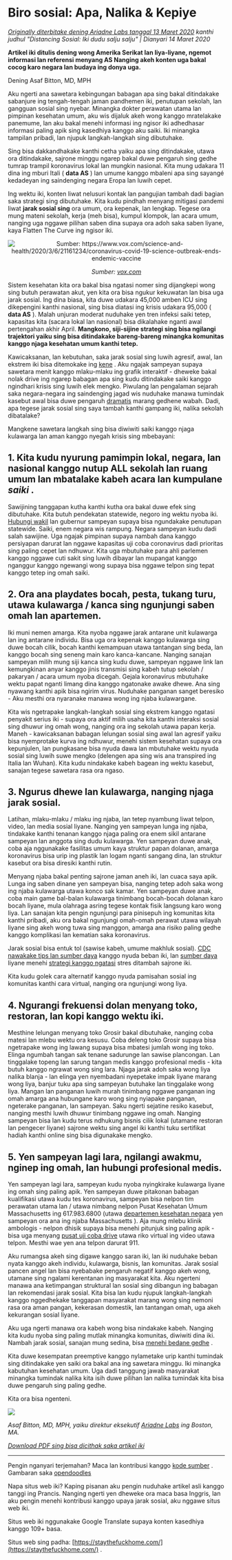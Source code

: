 # Biro sosial: Apa, Nalika & Kepiye

_[Originally diterbitake dening Ariadne Labs tanggal 13 Maret 2020](https://www.ariadnelabs.org/resources/articles/news/social-distancing-this-is-not-a-snow-day) kanthi judhul "Distancing Sosial: Iki dudu salju salju" | Dianyari 14 Maret 2020_

**Artikel iki ditulis dening wong Amerika Serikat lan liya-liyane, ngemot informasi lan referensi menyang AS Nanging akeh konten uga bakal cocog karo negara lan budaya ing donya uga.**

Dening Asaf Bitton, MD, MPH

Aku ngerti ana sawetara kebingungan babagan apa sing bakal ditindakake sabanjure ing tengah-tengah jaman pandhemen iki, penutupan sekolah, lan gangguan sosial sing nyebar. Minangka dokter perawatan utama lan pimpinan kesehatan umum, aku wis dijaluk akeh wong kanggo mratelakake panemume, lan aku bakal menehi informasi ing ngisor iki adhedhasar informasi paling apik sing kasedhiya kanggo aku saiki. Iki minangka tampilan pribadi, lan njupuk langkah-langkah sing dibutuhake.

Sing bisa dakkandhakake kanthi cetha yaiku apa sing ditindakake, utawa ora ditindakake, sajrone minggu ngarep bakal duwe pengaruh sing gedhe tumrap trampil koronavirus lokal lan mungkin nasional. Kita mung udakara 11 dina ing mburi Itali ( **data AS** ) lan umume kanggo mbaleni apa sing sayangé kedadeyan ing saindenging negara Eropa lan luwih cepet.

Ing wektu iki, konten liwat nelusuri kontak lan pangujian tambah dadi bagian saka strategi sing dibutuhake. Kita kudu pindhah menyang mitigasi pandemi liwat **jarak sosial sing** ora umum, ora kepenak, lan lengkap. Tegese ora mung mateni sekolah, kerja (meh bisa), kumpul klompok, lan acara umum, nanging uga nggawe pilihan saben dina supaya ora adoh saka saben liyane, kaya Flatten The Curve ing ngisor iki.

<center><img src="/graph.jpeg" alt="Sumber: https://www.vox.com/science-and-health/2020/3/6/21161234/coronavirus-covid-19-science-outbreak-ends-endemic-vaccine"><p><em>Sumber: <a href="https://www.vox.com/science-and-health/2020/3/6/21161234/coronavirus-covid-19-science-outbreak-ends-endemic-vaccine">vox.com</a></em></p></center>

Sistem kesehatan kita ora bakal bisa ngatasi nomer sing dijangkepi wong sing butuh perawatan akut, yen kita ora bisa ngukur kekuwatan lan bisa uga jarak sosial. Ing dina biasa, kita duwe udakara 45,000 amben ICU sing dikepengini kanthi nasional, sing bisa diatasi ing krisis udakara 95,000 ( **data AS** ). Malah unjuran moderat nuduhake yen tren infeksi saiki tetep, kapasitas kita (sacara lokal lan nasional) bisa dikalahake nganti awal pertengahan akhir April. **Mangkono, siji-sijine strategi sing bisa ngilangi trajektori yaiku sing bisa ditindakake bareng-bareng minangka komunitas kanggo njaga kesehatan umum kanthi tetep.**

Kawicaksanan, lan kebutuhan, saka jarak sosial sing luwih agresif, awal, lan ekstrem iki bisa ditemokake ing [kene](https://www.nytimes.com/interactive/2020/03/13/opinion/coronavirus-trump-response.html?action=click&module=Opinion&pgtype=Homepage--) . Aku ngajak sampeyan supaya sawetara menit kanggo mlaku-mlaku ing grafik interaktif - dheweke bakal nolak drive ing ngarep babagan apa sing kudu ditindakake saiki kanggo ngindhari krisis sing luwih elek mengko. Piwulang lan pengalaman sejarah saka negara-negara ing saindenging jagad wis nuduhake manawa tumindak kasebut awal bisa duwe pengaruh [dramatis](https://bmcpublichealth.biomedcentral.com/articles/10.1186/s12889-018-5446-1) marang gedhene wabah. Dadi, apa tegese jarak sosial sing saya tambah kanthi gampang iki, nalika sekolah dibatalake?

Mangkene sawetara langkah sing bisa diwiwiti saiki kanggo njaga kulawarga lan aman kanggo nyegah krisis sing mbebayani:

## 1\. Kita kudu nyurung pamimpin lokal, negara, lan nasional kanggo nutup ALL sekolah lan ruang umum lan mbatalake kabeh acara lan kumpulane _saiki_ .

Sawijining tanggapan kutha kanthi kutha ora bakal duwe efek sing dibutuhake. Kita butuh pendekatan statewide, negoro ing wektu nyoba iki. [Hubungi wakil](https://www.house.gov/representatives/find-your-representative) lan gubernur sampeyan supaya bisa ngundakake penutupan statewide. Saiki, enem negara wis rampung. Negara sampeyan kudu dadi salah sawijine. Uga ngajak pimpinan supaya nambah dana kanggo persiyapan darurat lan nggawe kapasitas uji coba coronavirus dadi prioritas sing paling cepet lan ndhuwur. Kita uga mbutuhake para ahli parlemen kanggo nggawe cuti sakit sing luwih dibayar lan mupangat kanggo nganggur kanggo ngewangi wong supaya bisa nggawe telpon sing tepat kanggo tetep ing omah saiki.

## 2\. Ora ana playdates bocah, pesta, tukang turu, utawa kulawarga / kanca sing ngunjungi saben omah lan apartemen.

Iki muni nemen amarga. Kita nyoba nggawe jarak antarane unit kulawarga lan ing antarane individu. Bisa uga ora kepenak kanggo kulawarga sing duwe bocah cilik, bocah kanthi kemampuan utawa tantangan sing beda, lan kanggo bocah sing seneng main karo kanca-kancane. Nanging sanajan sampeyan milih mung siji kanca sing kudu duwe, sampeyan nggawe link lan kemungkinan anyar kanggo jinis transmisi sing kabeh tutup sekolah / pakaryan / acara umum nyoba dicegah. Gejala koronavirus mbutuhake wektu papat nganti limang dina kanggo ngatonake awake dhewe. Ana sing nyawang kanthi apik bisa ngirim virus. Nuduhake panganan sanget beresiko - Aku mesthi ora nyaranake manawa wong ing njaba kulawargane.

Kita wis ngetrapake langkah-langkah sosial sing ekstrem kanggo ngatasi penyakit serius iki - supaya ora aktif milih usaha kita kanthi interaksi sosial sing dhuwur ing omah wong, nanging ora ing sekolah utawa papan kerja. Maneh - kawicaksanan babagan lelungan sosial sing awal lan agresif yaiku bisa nyemprotake kurva ing ndhuwur, menehi sistem kesehatan supaya ora kepunjulen, lan pungkasane bisa nyuda dawa lan mbutuhake wektu nyuda sosial sing luwih suwe mengko (delengen apa sing wis ana transpired ing Italia lan Wuhan). Kita kudu nindakake kabeh bagean ing wektu kasebut, sanajan tegese sawetara rasa ora ngaso.

## 3\. Ngurus dhewe lan kulawarga, nanging njaga jarak sosial.

Latihan, mlaku-mlaku / mlaku ing njaba, lan tetep nyambung liwat telpon, video, lan media sosial liyane. Nanging yen sampeyan lunga ing njaba, tindakake kanthi tenanan kanggo njaga paling ora enem sikil antarane sampeyan lan anggota sing dudu kulawarga. Yen sampeyan duwe anak, coba aja nggunakake fasilitas umum kaya struktur papan dolanan, amarga koronavirus bisa urip ing plastik lan logam nganti sangang dina, lan struktur kasebut ora bisa diresiki kanthi rutin.

Menyang njaba bakal penting sajrone jaman aneh iki, lan cuaca saya apik. Lunga ing saben dinane yen sampeyan bisa, nanging tetep adoh saka wong ing njaba kulawarga utawa konco sak kamar. Yen sampeyan duwe anak, coba main game bal-balan kulawarga tinimbang bocah-bocah dolanan karo bocah liyane, mula olahraga asring tegese kontak fisik langsung karo wong liya. Lan sanajan kita pengin ngunjungi para pinisepuh ing komunitas kita kanthi pribadi, aku ora bakal ngunjungi omah-omah perawat utawa wilayah liyane sing akeh wong tuwa sing manggon, amarga ana risiko paling gedhe kanggo komplikasi lan kematian saka koronavirus.

Jarak sosial bisa entuk tol (sawise kabeh, umume makhluk sosial). [CDC nawakake tips lan sumber daya](https://www.cdc.gov/coronavirus/2019-ncov/about/coping.html) kanggo nyuda beban iki, lan [sumber daya](https://www.verywellmind.com/managing-coronavirus-anxiety-4798909) liyane menehi [strategi kanggo ngatasi](https://www.verywellmind.com/managing-coronavirus-anxiety-4798909) stres ditambah sajrone iki.

Kita kudu golek cara alternatif kanggo nyuda pamisahan sosial ing komunitas kanthi cara virtual, nanging ora ngunjungi wong liya.

## 4\. Ngurangi frekuensi dolan menyang toko, restoran, lan kopi kanggo wektu iki.

Mesthine lelungan menyang toko Grosir bakal dibutuhake, nanging coba matesi lan mlebu wektu ora kesusu. Coba deleng toko Grosir supaya bisa ngetrapake wong ing lawang supaya bisa mbatesi jumlah wong ing toko. Elinga ngumbah tangan sak tenane sadurunge lan sawise plancongan. Lan tinggalake topeng lan sarung tangan medis kanggo profesional medis - kita butuh kanggo ngrawat wong sing lara. Njaga jarak adoh saka wong liya nalika blanja - lan elinga yen nyembadani nyepetake impak liyane marang wong liya, banjur tuku apa sing sampeyan butuhake lan tinggalake wong liya. Mangan lan panganan luwih murah tinimbang nggawe panganan ing omah amarga ana hubungane karo wong sing nyiapake panganan, ngeterake panganan, lan sampeyan. Saku ngerti sejatine resiko kasebut, nanging mesthi luwih dhuwur tinimbang nggawe ing omah. Nanging sampeyan bisa lan kudu terus ndhukung bisnis cilik lokal (utamane restoran lan pengecer liyane) sajrone wektu sing angel iki kanthi tuku sertifikat hadiah kanthi online sing bisa digunakake mengko.

## 5\. Yen sampeyan lagi lara, ngilangi awakmu, nginep ing omah, lan hubungi profesional medis.

Yen sampeyan lagi lara, sampeyan kudu nyoba nyingkirake kulawarga liyane ing omah sing paling apik. Yen sampeyan duwe pitakonan babagan kualifikasi utawa kudu tes koronavirus, sampeyan bisa nelpon tim perawatan utama lan / utawa nimbang nelpon Pusat Kesehatan Umum Massachusetts ing 617.983.6800 (utawa [departemen kesehatan negara](https://www.cdc.gov/coronavirus/2019-ncov/downloads/Phone-Numbers_State-and-Local-Health-Departments.pdf) yen sampeyan ora ana ing njaba Massachusetts ). Aja mung mlebu klinik ambologis - nelpon dhisik supaya bisa menehi pitunjuk sing paling apik - bisa uga menyang [pusat uji coba drive](https://www.theverge.com/2020/3/11/21174880/coronavirus-testing-drive-thru-colorado-connecticut-washington) utawa riko virtual ing video utawa telpon. Mesthi wae yen ana telpon darurat 911.

Aku rumangsa akeh sing digawe kanggo saran iki, lan iki nuduhake beban nyata kanggo akeh individu, kulawarga, bisnis, lan komunitas. Jarak sosial pancen angel lan bisa nyebabake pengaruh negatif kanggo akeh wong, utamane sing ngalami kerentanan ing masyarakat kita. Aku ngerteni manawa ana ketimpangan struktural lan sosial sing dibangun ing babagan lan rekomendasi jarak sosial. Kita bisa lan kudu njupuk langkah-langkah kanggo nggedhekake tanggapan masyarakat marang wong sing nemoni rasa ora aman pangan, kekerasan domestik, lan tantangan omah, uga akeh kekurangan sosial liyane.

Aku uga ngerti manawa ora kabeh wong bisa nindakake kabeh. Nanging kita kudu nyoba sing paling mutlak minangka komunitas, diwiwiti dina iki. Nambah jarak sosial, sanajan mung sedina, bisa [menehi bedane gedhe](https://www.ncbi.nlm.nih.gov/pubmed/19400970/) .

Kita duwe kesempatan preemptive kanggo nylametake urip kanthi tumindak sing ditindakake yen saiki ora bakal ana ing sawetara minggu. Iki minangka kabutuhan kesehatan umum. Uga dadi tanggung jawab masyarakat minangka tumindak nalika kita isih duwe pilihan lan nalika tumindak kita bisa duwe pengaruh sing paling gedhe.

Kita ora bisa ngenteni.

![](/signature.png)

_Asaf Bitton, MD, MPH, yaiku direktur eksekutif [Ariadne Labs](https://www.ariadnelabs.org) ing Boston, MA._

_[Download PDF sing bisa dicithak saka artikel iki](https://www.ariadnelabs.org/wp-content/uploads/sites/2/2020/03/Social-Distancing-This-is-Not-a-Snow-Day-Bitton.pdf)_

---

Pengin nganyari terjemahan? Maca lan kontribusi kanggo [kode sumber](https://github.com/vvo/istayhome.info) . Gambaran saka [opendoodles](https://generator.opendoodles.com/)

Napa situs web iki? Kaping pisanan aku pengin nuduhake artikel asli kanggo tanggi ing Prancis. Nanging ngerti yen dheweke ora maca basa Inggris, lan aku pengin menehi kontribusi kanggo upaya jarak sosial, aku nggawe situs web iki.

Situs web iki nggunakake Google Translate supaya konten kasedhiya kanggo 109+ basa.

Situs web sing padha: [https://staythefuckhome.com/](https://staythefuckhome.com/) .